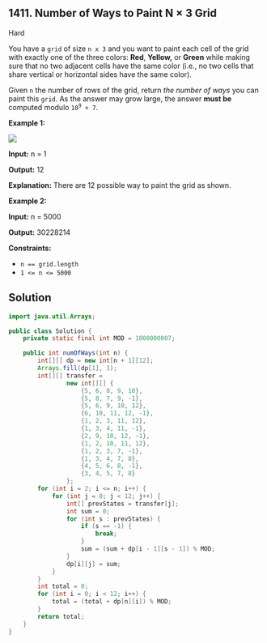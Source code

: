 ## 1411\. Number of Ways to Paint N × 3 Grid

Hard

You have a `grid` of size `n x 3` and you want to paint each cell of the grid with exactly one of the three colors: **Red**, **Yellow,** or **Green** while making sure that no two adjacent cells have the same color (i.e., no two cells that share vertical or horizontal sides have the same color).

Given `n` the number of rows of the grid, return _the number of ways_ you can paint this `grid`. As the answer may grow large, the answer **must be** computed modulo <code>10<sup>9</sup> + 7</code>.

**Example 1:**

![](https://assets.leetcode.com/uploads/2020/03/26/e1.png)

**Input:** n = 1

**Output:** 12

**Explanation:** There are 12 possible way to paint the grid as shown.

**Example 2:**

**Input:** n = 5000

**Output:** 30228214

**Constraints:**

*   `n == grid.length`
*   `1 <= n <= 5000`

## Solution

```java
import java.util.Arrays;

public class Solution {
    private static final int MOD = 1000000007;

    public int numOfWays(int n) {
        int[][] dp = new int[n + 1][12];
        Arrays.fill(dp[1], 1);
        int[][] transfer =
                new int[][] {
                    {5, 6, 8, 9, 10},
                    {5, 8, 7, 9, -1},
                    {5, 6, 9, 10, 12},
                    {6, 10, 11, 12, -1},
                    {1, 2, 3, 11, 12},
                    {1, 3, 4, 11, -1},
                    {2, 9, 10, 12, -1},
                    {1, 2, 10, 11, 12},
                    {1, 2, 3, 7, -1},
                    {1, 3, 4, 7, 8},
                    {4, 5, 6, 8, -1},
                    {3, 4, 5, 7, 8}
                };
        for (int i = 2; i <= n; i++) {
            for (int j = 0; j < 12; j++) {
                int[] prevStates = transfer[j];
                int sum = 0;
                for (int s : prevStates) {
                    if (s == -1) {
                        break;
                    }
                    sum = (sum + dp[i - 1][s - 1]) % MOD;
                }
                dp[i][j] = sum;
            }
        }
        int total = 0;
        for (int i = 0; i < 12; i++) {
            total = (total + dp[n][i]) % MOD;
        }
        return total;
    }
}
```